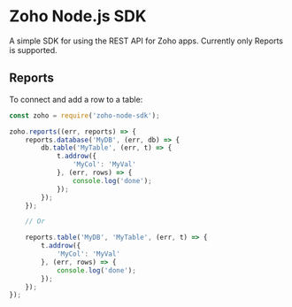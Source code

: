 Zoho Node.js SDK
================

A simple SDK for using the REST API for Zoho apps. Currently only Reports
is supported.

## Reports

To connect and add a row to a table:

```javascript
const zoho = require('zoho-node-sdk');

zoho.reports((err, reports) => {
	reports.database('MyDB', (err, db) => {
		db.table('MyTable', (err, t) => {
			t.addrow({
				'MyCol': 'MyVal'
			}, (err, rows) => {
				console.log('done');
			});
		});
	});

	// Or

	reports.table('MyDB', 'MyTable', (err, t) => {
		t.addrow({
			'MyCol': 'MyVal'
		}, (err, rows) => {
			console.log('done');
		});
	});
});
```
